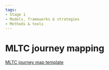 ```yaml
---
tags:
- Stage 1
- Models, frameworks & strategies
- Methods & tools
---
```


# MLTC journey mapping

[MLTC journey map template](../assets/journey-map-template.pdf)
